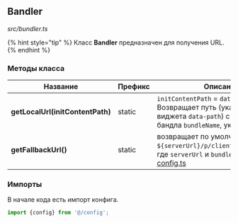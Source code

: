 ## Bandler

_src/bundler.ts_

{% hint style="tip" %}
Класс **Bandler** предназначен для получения URL.
{% endhint %}

### Методы класса

| Название                          | Префикс | Описание метода                                                                                                                                                                  |
|-----------------------------------|---------|----------------------------------------------------------------------------------------------------------------------------------------------------------------------------------|
| **getLocalUrl(initContentPath)**  | static  | `initContentPath` = `data-path="my-path"`. Возвращает путь (указанный в атрибуте виджета `data-path`) с названием файла бандла `bundleName`, указанного в [config.ts](CONFIG.md) |
| **getFallbackUrl()**              | static  | возвращает по умолчанию путь `${serverUrl}/p/client/bundles/${bundleName}`, где `serverUrl` и `bundleName` получены из [config.ts](CONFIG.md)                                    |

### Импорты

В начале кода есть импорт конфига.

```js
import {config} from '@/config';
```
